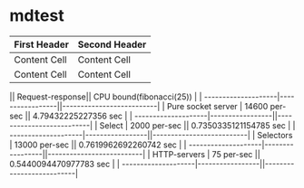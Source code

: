 # mdtest
| First Header  | Second Header |
| ------------- | ------------- |
| Content Cell  | Content Cell  |
| Content Cell  | Content Cell  |

|| Request-response|| CPU bound(fibonacci(25)) | 
| --------------------|-----------------||--------------------------|
| Pure socket server  | 14600 per-sec   || 4.79432225227356 sec     |
| --------------------|-----------------||--------------------------|
| Select              | 2000  per-sec   || 0.7350335121154785 sec   |
| --------------------|-----------------||--------------------------|
| Selectors           | 13000 per-sec   || 0.7619962692260742 sec   |
| --------------------|-----------------||--------------------------|
| HTTP-servers        | 75    per-sec   || 0.5440094470977783 sec   |
| --------------------|-----------------||--------------------------|
